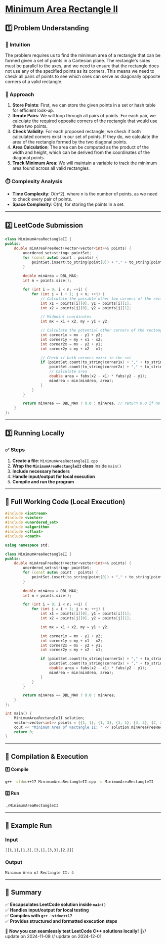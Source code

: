# **[Minimum Area Rectangle II](https://leetcode.com/problems/minimum-area-rectangle-ii/description/)**  

## **1️⃣ Problem Understanding**  
### **📌 Intuition**  
The problem requires us to find the minimum area of a rectangle that can be formed given a set of points in a Cartesian plane. The rectangle's sides must be parallel to the axes, and we need to ensure that the rectangle does not use any of the specified points as its corners. This means we need to check all pairs of points to see which ones can serve as diagonally opposite corners of a valid rectangle.

### **🚀 Approach**  
1. **Store Points**: First, we can store the given points in a set or hash table for efficient look-up.
2. **Iterate Pairs**: We will loop through all pairs of points. For each pair, we calculate the required opposite corners of the rectangle that would use these two points.
3. **Check Validity**: For each proposed rectangle, we check if both calculated corners exist in our set of points. If they do, we calculate the area of the rectangle formed by the two diagonal points.
4. **Area Calculation**: The area can be computed as the product of the width and height, which can be derived from the coordinates of the diagonal points.
5. **Track Minimum Area**: We will maintain a variable to track the minimum area found across all valid rectangles.

### **⏱️ Complexity Analysis**  
- **Time Complexity**: O(n^2), where n is the number of points, as we need to check every pair of points.
- **Space Complexity**: O(n), for storing the points in a set.

---  

## **2️⃣ LeetCode Submission**  
```cpp
class MinimumAreaRectangleII {
public:
    double minAreaFreeRect(vector<vector<int>>& points) {
        unordered_set<string> pointSet;
        for (const auto& point : points) {
            pointSet.insert(to_string(point[0]) + "," + to_string(point[1]));
        }
        
        double minArea = DBL_MAX;
        int n = points.size();

        for (int i = 0; i < n; ++i) {
            for (int j = i + 1; j < n; ++j) {
                // Calculate the possible other two corners of the rectangle
                int x1 = points[i][0], y1 = points[i][1];
                int x2 = points[j][0], y2 = points[j][1];

                // Midpoint coordinates
                int mx = x1 + x2, my = y1 + y2;

                // Calculate the potential other corners of the rectangle
                int corner1x = mx - y1 + y2;
                int corner1y = my + x1 - x2;
                int corner2x = mx - y2 + y1;
                int corner2y = my + x2 - x1;

                // Check if both corners exist in the set
                if (pointSet.count(to_string(corner1x) + "," + to_string(corner1y)) && 
                    pointSet.count(to_string(corner2x) + "," + to_string(corner2y))) {
                    // Calculate area
                    double area = fabs(x2 - x1) * fabs(y2 - y1);
                    minArea = min(minArea, area);
                }
            }
        }

        return minArea == DBL_MAX ? 0.0 : minArea; // return 0.0 if no rectangle is found
    }
};  
```

---  

## **3️⃣ Running Locally**  
### **✅ Steps**  
1. **Create a file**: `MinimumAreaRectangleII.cpp`  
2. **Wrap the `MinimumAreaRectangleII` class** inside `main()`  
3. **Include necessary headers**  
4. **Handle input/output for local execution**  
5. **Compile and run the program**  

---  

## **📝 Full Working Code (Local Execution)**  
```cpp
#include <iostream>
#include <vector>
#include <unordered_set>
#include <algorithm>
#include <cfloat>
#include <cmath>

using namespace std;

class MinimumAreaRectangleII {
public:
    double minAreaFreeRect(vector<vector<int>>& points) {
        unordered_set<string> pointSet;
        for (const auto& point : points) {
            pointSet.insert(to_string(point[0]) + "," + to_string(point[1]));
        }
        
        double minArea = DBL_MAX;
        int n = points.size();

        for (int i = 0; i < n; ++i) {
            for (int j = i + 1; j < n; ++j) {
                int x1 = points[i][0], y1 = points[i][1];
                int x2 = points[j][0], y2 = points[j][1];

                int mx = x1 + x2, my = y1 + y2;

                int corner1x = mx - y1 + y2;
                int corner1y = my + x1 - x2;
                int corner2x = mx - y2 + y1;
                int corner2y = my + x2 - x1;

                if (pointSet.count(to_string(corner1x) + "," + to_string(corner1y)) && 
                    pointSet.count(to_string(corner2x) + "," + to_string(corner2y))) {
                    double area = fabs(x2 - x1) * fabs(y2 - y1);
                    minArea = min(minArea, area);
                }
            }
        }

        return minArea == DBL_MAX ? 0.0 : minArea;
    }
};

int main() {
    MinimumAreaRectangleII solution;
    vector<vector<int>> points = {{1, 1}, {1, 3}, {3, 1}, {3, 3}, {2, 2}};
    cout << "Minimum Area of Rectangle II: " << solution.minAreaFreeRect(points) << endl;
    return 0;
}
```  

---  

## **🔧 Compilation & Execution**  
#### **1️⃣ Compile**  
```bash
g++ -std=c++17 MinimumAreaRectangleII.cpp -o MinimumAreaRectangleII
```  

#### **2️⃣ Run**  
```bash
./MinimumAreaRectangleII
```  

---  

## **🎯 Example Run**  
### **Input**  
```
[[1,1],[1,3],[3,1],[3,3],[2,2]]
```  
### **Output**  
```
Minimum Area of Rectangle II: 4
```  

---  

## **📌 Summary**  
✅ **Encapsulates LeetCode solution inside `main()`**  
✅ **Handles input/output for local testing**  
✅ **Compiles with `g++ -std=c++17`**  
✅ **Provides structured and formatted execution steps**  

🚀 **Now you can seamlessly test LeetCode C++ solutions locally!** 🚀// update on 2024-11-08
// update on 2024-12-01
